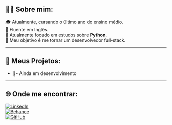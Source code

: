 ## 🧑‍🎓 Sobre mim:

🎓 Atualmente, cursando o último ano do ensino médio.  
🗽 Fluente em Inglês.  
📌 Atualmente focado em estudos sobre **Python**.  
🎯 Meu objetivo é me tornar um desenvolvedor full-stack.

---

## 📁 Meus Projetos:

- 📖- Ainda em desenvolvimento

---

## 🌐 Onde me encontrar:

[![LinkedIn](https://img.shields.io/badge/LinkedIn-0077B5?style=for-the-badge&logo=linkedin&logoColor=white)](https://www.linkedin.com/in/johannjarmelo/)  
[![Behance](https://img.shields.io/badge/Behance-1769FF?style=for-the-badge&logo=behance&logoColor=white)](https://www.behance.net/johannjarmelo)  
[![GitHub](https://img.shields.io/badge/GitHub-000?style=for-the-badge&logo=github&logoColor=white)](https://github.com/jarmeloo)
